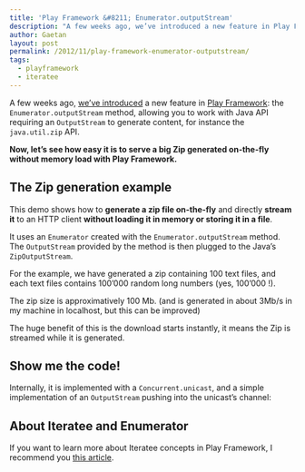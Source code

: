 ```yaml
---
title: 'Play Framework &#8211; Enumerator.outputStream'
description: "A few weeks ago, we’ve introduced a new feature in Play Framework: the Enumerator.outputStream method, allowing you to work with Java API requiring an OutputStream to generate content, for instance the java.util.zip API."
author: Gaetan
layout: post
permalink: /2012/11/play-framework-enumerator-outputstream/
tags:
  - playframework
  - iteratee
---
```


 [1]: https://github.com/playframework/Play20/commit/0f1ec1479e490f2c8af4cd79dd0b6a14b0ea9f75
 [2]: http://www.playframework.org/
 [3]: http://mandubian.com/2012/08/27/understanding-play2-iteratees-for-normal-humans/

A few weeks ago, [we’ve introduced][1] a new feature in [Play Framework][2]: the `Enumerator.outputStream` method, allowing you to work with Java API requiring an `OutputStream` to generate content, for instance the `java.util.zip` API.

**Now, let’s see how easy it is to serve a big Zip generated on-the-fly without memory load with Play Framework.**

<!--more-->

## The Zip generation example

<script src="https://gist.github.com/4058734.js?file=Application.scala"></script>

This demo shows how to **generate a zip file on-the-fly** and directly **stream it** to an HTTP client **without loading it in memory or storing it in a file**.

It uses an `Enumerator` created with the `Enumerator.outputStream` method.  
The `OutputStream` provided by the method is then plugged to the Java’s `ZipOutputStream`.

For the example, we have generated a zip containing 100 text files, and each text files contains 100’000 random long numbers (yes, 100’000 !).

The zip size is approximatively 100 Mb. (and is generated in about 3Mb/s in my machine in localhost, but this can be improved)

The huge benefit of this is the download starts instantly, it means the Zip is streamed while it is generated.

## Show me the code!

Internally, it is implemented with a `Concurrent.unicast`, and a simple implementation of an `OutputStream` pushing into the unicast’s channel:

<script src="https://gist.github.com/4058734.js?file=Enumerator.scala"></script>

## About Iteratee and Enumerator

If you want to learn more about Iteratee concepts in Play Framework, I recommend you [this article][3].
